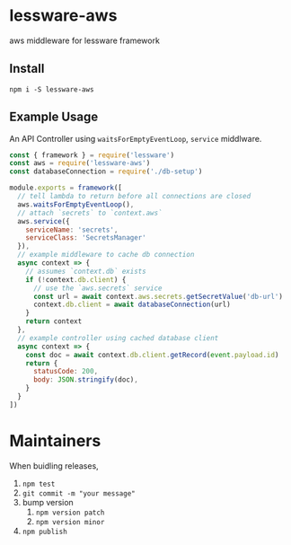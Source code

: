 # lessware-aws
aws middleware for lessware framework

## Install
`npm i -S lessware-aws`


## Example Usage
An API Controller using `waitsForEmptyEventLoop`, `service` middlware.

```javascript
const { framework } = require('lessware')
const aws = require('lessware-aws')
const databaseConnection = require('./db-setup')

module.exports = framework([
  // tell lambda to return before all connections are closed
  aws.waitsForEmptyEventLoop(),
  // attach `secrets` to `context.aws`
  aws.service({
    serviceName: 'secrets',
    serviceClass: 'SecretsManager'
  }),
  // example middleware to cache db connection
  async context => {
    // assumes `context.db` exists
    if (!context.db.client) {
      // use the `aws.secrets` service
      const url = await context.aws.secrets.getSecretValue('db-url')
      context.db.client = await databaseConnection(url)
    }
    return context
  },
  // example controller using cached database client
  async context => {
    const doc = await context.db.client.getRecord(event.payload.id)
    return {
      statusCode: 200,
      body: JSON.stringify(doc),
    }
  }
])
```

# Maintainers

When buidling releases,
1. `npm test`
2. `git commit -m "your message"`
3. bump version 
   1. `npm version patch`
   2. `npm version minor`
4. `npm publish`

